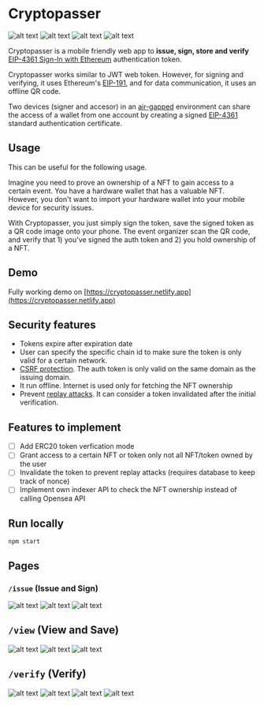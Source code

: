 # Cryptopasser
![alt text](./screenshots/valid.png "valid")
![alt text](./screenshots/issue.png "Issue")
![alt text](./screenshots/saved.png "saved")
![alt text](./screenshots/diagram.png "diagram")

Cryptopasser is a mobile friendly web app to **issue, sign, store and verify** [EIP-4361 Sign-In with Ethereum](https://eips.ethereum.org/EIPS/eip-4361) authentication token. 

Cryptopasser works similar to JWT web token. However, for signing and verifying, it uses Ethereum's [EIP-191](https://eips.ethereum.org/EIPS/eip-191), and for data communication, it uses an offline QR code.

Two devices (signer and accesor) in an [air-gapped](https://en.wikipedia.org/wiki/Air_gap_%28networking%29) environment can share the access of a wallet from one account by creating a signed [EIP-4361](https://eips.ethereum.org/EIPS/eip-4361)  standard authentication certificate.

## Usage
This can be useful for the following usage. 

Imagine you need to prove an ownership of a NFT to gain access to a certain event. You have a hardware wallet that has a valuable NFT. However, you don't want to import your hardware wallet into your mobile device for security issues. 

With Cryptopasser, you just simply sign the token, save the signed token as a QR code image onto your phone. The event organizer scan the QR code, and verify that 1) you've signed the auth token and 2) you hold ownership of a NFT.  

## Demo

Fully working demo on [https://cryptopasser.netlify.app](https://cryptopasser.netlify.app)

## Security features

- Tokens expire after expiration date
- User can specify the specific chain id to make sure the token is only valid for a certain network.
- [CSRF protection](https://en.wikipedia.org/wiki/Cross-site_request_forgery). The auth token is only valid on the same domain as the issuing domain.
- It run offline. Internet is used only for fetching the NFT ownership  
- Prevent [replay attacks](https://en.wikipedia.org/wiki/Replay_attack). It can consider a token invalidated after the initial verification.

## Features to implement

- [ ] Add ERC20 token verfication mode
- [ ] Grant access to a certain NFT or token only not all NFT/token owned by the user
- [ ] Invalidate the token to prevent replay attacks (requires database to keep track of nonce)
- [ ] Implement own indexer API to check the NFT ownership instead of calling Opensea API 

## Run locally
`npm start`

## Pages
### `/issue` (Issue and Sign)
![alt text](./screenshots/issue.png "Issue")
![alt text](./screenshots/sign.png "Sign")
![alt text](./screenshots/token.png "token")

## `/view` (View and Save)
![alt text](./screenshots/view_import.png "import")
![alt text](./screenshots/scan.png "scan")
![alt text](./screenshots/saved.png "saved")

## `/verify` (Verify)
![alt text](./screenshots/verify_select.png "verify_select")
![alt text](./screenshots/nft.png "nft")
![alt text](./screenshots/valid.png "valid")
![alt text](./screenshots/invalid.png "invalid")


